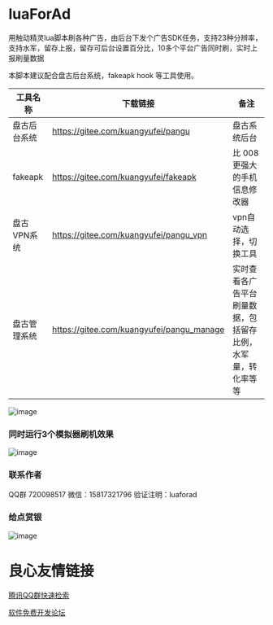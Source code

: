 # luaForAd

用触动精灵lua脚本刷各种广告，由后台下发个广告SDK任务，支持23种分辨率，支持水军，留存上报，留存可后台设置百分比，10多个平台广告同时刷，实时上报刷量数据



本脚本建议配合盘古后台系统，fakeapk hook 等工具使用。

|工具名称| 下载链接|备注|
|----|-----|---|
|盘古后台系统|https://gitee.com/kuangyufei/pangu|盘古系统后台|
|fakeapk|https://gitee.com/kuangyufei/fakeapk|比 008更强大的手机信息修改器|
|盘古VPN系统|https://gitee.com/kuangyufei/pangu_vpn|vpn自动选择，切换工具|
|盘古管理系统|https://gitee.com/kuangyufei/pangu_manage|实时查看各广告平台刷量数据，包括留存比例，水军量，转化率等等|


![image](https://gitee.com/kuangyufei/luaForAd/raw/master/doc/main_lua.png)

### 同时运行3个模拟器刷机效果

![image](https://gitee.com/kuangyufei/luaForAd/raw/master/doc/ing.gif)

### 联系作者

QQ群 720098517 微信：15817321796  验证注明：luaforad

### 给点赏银

![image](https://gitee.com/kuangyufei/luaForAd/raw/master/doc/ds_gaitubao_com_305x305.jpg)





 # 良心友情链接

[腾讯QQ群快速检索](http://u.720life.cn/s/8cf73f7c)

[软件免费开发论坛](http://u.720life.cn/s/bbb01dc0)